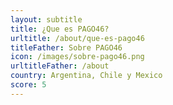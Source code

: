 ```yaml
---
layout: subtitle
title: ¿Que es PAGO46?
urltitle: /about/que-es-pago46
titleFather: Sobre PAGO46
icon: /images/sobre-pago46.png
urltitleFather: /about
country: Argentina, Chile y Mexico
score: 5
---
```

